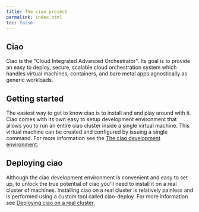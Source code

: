```yaml
---
title: The ciao project
permalink: index.html
toc: false
---
```

## Ciao

Ciao is the "Cloud Integrated Advanced Orchestrator".  Its goal is
to provide an easy to deploy, secure, scalable cloud orchestration
system which handles virtual machines, containers, and bare metal apps
agnostically as generic workloads.

## Getting started

The easiest way to get to know ciao is to install and and play
around with it.  Ciao comes with its own easy to setup development environment
that allows you to run an entire ciao cluster inside a single virtual machine.
This virtual machine can be created and configured by issuing a single command.
For more information see the [The ciao development environment](developer.html).

## Deploying ciao

Although the ciao development environment is convenient and easy to set up, to
unlock the true potential of ciao you'll need to install it on a real cluster of
machines.  Installing ciao on a real cluster is relatively painless and is
performed using a custom tool called ciao-deploy.  For more information see
[Deploying ciao on a real cluster](ciao-deploy.html).

